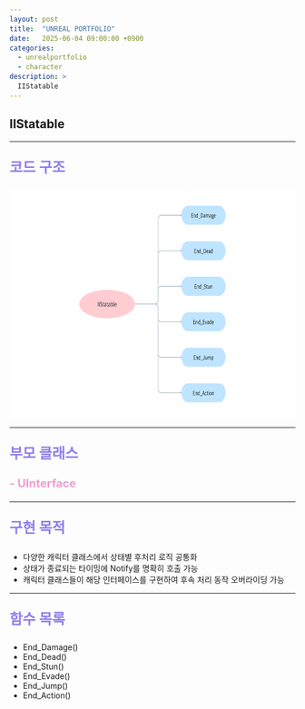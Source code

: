 ```yaml
---
layout: post
title:  "UNREAL PORTFOLIO"
date:   2025-06-04 09:00:00 +0900
categories:
  - unrealportfolio
  - character
description: >
  IIStatable
---
```

## IIStatable

---

<p style = "color:#8f7cee; font-size:25px; font-weight:bold">
코드 구조
</p>

<img src = "/assets/img/unrealportfolio/IIStatable.png" width = "1000" height = "400">

---

<p style = "color:#8f7cee; font-size:25px; font-weight:bold">
부모 클래스
</p>

<p style = "color:#ed9ece; font-size:20px; font-weight:bold">
- UInterface
</p>

---

<p style = "color:#8f7cee; font-size:25px; font-weight:bold">
구현 목적
</p>

- 다양한 캐릭터 클래스에서 상태별 후처리 로직 공통화
- 상태가 종료되는 타이밍에 Notify를 명확히 호출 가능
-  캐릭터 클래스들이 해당 인터페이스를 구현하여 후속 처리 동작 오버라이딩 가능

---

<p style = "color:#8f7cee; font-size:25px; font-weight:bold">
함수 목록
</p>

- End_Damage()
- End_Dead()
- End_Stun()
- End_Evade()
- End_Jump()
- End_Action()